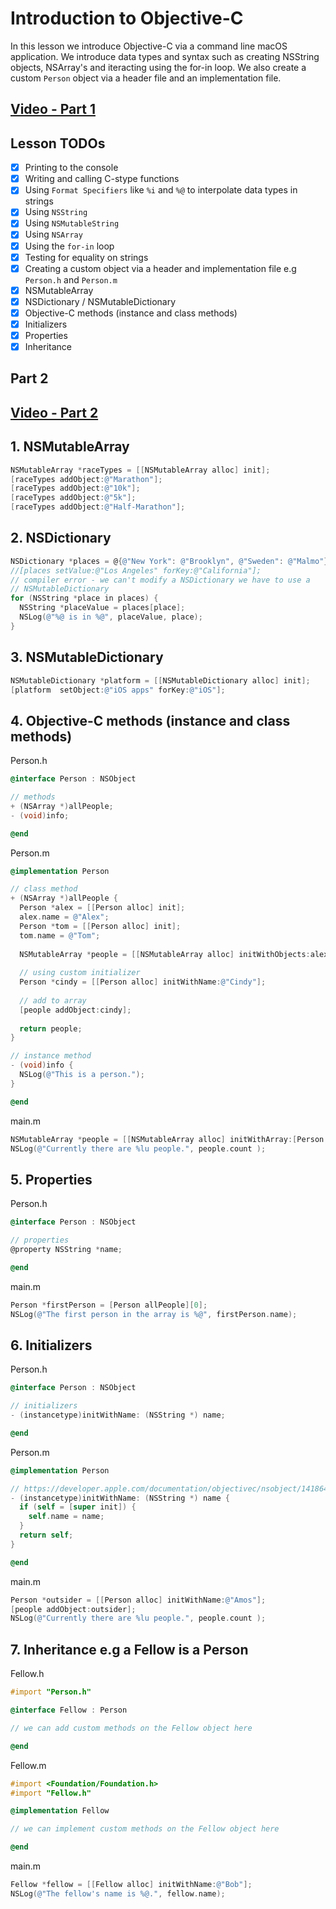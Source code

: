 # Introduction to Objective-C 

In this lesson we introduce Objective-C via a command line macOS application. We introduce data types and syntax such as creating NSString objects, NSArray's and iteracting using the for-in loop. We also create a custom `Person` object via a header file and an implementation file. 

## [Video - Part 1](https://youtu.be/2CPt99dnroQ)

## Lesson TODOs 

- [x] Printing to the console 
- [x] Writing and calling C-stype functions 
- [x] Using `Format Specifiers` like `%i` and `%@` to interpolate data types in strings
- [x] Using `NSString`
- [x] Using `NSMutableString`
- [x] Using `NSArray`
- [x] Using the `for-in` loop 
- [x] Testing for equality on strings 
- [x] Creating a custom object via a header and implementation file e.g `Person.h` and `Person.m`
- [x] NSMutableArray
- [x] NSDictionary / NSMutableDictionary
- [x] Objective-C methods (instance and class methods)
- [x] Initializers
- [x] Properties
- [x] Inheritance

## Part 2 

## [Video - Part 2](https://youtu.be/kCPcS5RG6p8)

## 1. NSMutableArray

```objective-c
NSMutableArray *raceTypes = [[NSMutableArray alloc] init];
[raceTypes addObject:@"Marathon"];
[raceTypes addObject:@"10k"];
[raceTypes addObject:@"5k"];
[raceTypes addObject:@"Half-Marathon"];
```

## 2. NSDictionary

```objective-c
NSDictionary *places = @{@"New York": @"Brooklyn", @"Sweden": @"Malmo"};
//[places setValue:@"Los Angeles" forKey:@"California"];
// compiler error - we can't modify a NSDictionary we have to use a
// NSMutableDictionary
for (NSString *place in places) {
  NSString *placeValue = places[place];
  NSLog(@"%@ is in %@", placeValue, place);
}
```

## 3. NSMutableDictionary

```objective-c
NSMutableDictionary *platform = [[NSMutableDictionary alloc] init];
[platform  setObject:@"iOS apps" forKey:@"iOS"];
```

## 4. Objective-C methods (instance and class methods)

Person.h 
```objective-c 
@interface Person : NSObject

// methods
+ (NSArray *)allPeople; 
- (void)info;

@end
```

Person.m
```objective-c 
@implementation Person 

// class method
+ (NSArray *)allPeople {
  Person *alex = [[Person alloc] init];
  alex.name = @"Alex";
  Person *tom = [[Person alloc] init];
  tom.name = @"Tom";
  
  NSMutableArray *people = [[NSMutableArray alloc] initWithObjects:alex, tom, nil];
  
  // using custom initializer
  Person *cindy = [[Person alloc] initWithName:@"Cindy"];
  
  // add to array
  [people addObject:cindy];
  
  return people;
}

// instance method
- (void)info {
  NSLog(@"This is a person.");
}

@end
```

main.m
```objective-c
NSMutableArray *people = [[NSMutableArray alloc] initWithArray:[Person allPeople]];
NSLog(@"Currently there are %lu people.", people.count );
```

## 5. Properties

Person.h
```objective-c
@interface Person : NSObject

// properties
@property NSString *name;

@end
```

main.m
```objective-c
Person *firstPerson = [Person allPeople][0];
NSLog(@"The first person in the array is %@", firstPerson.name); 
```

## 6. Initializers

Person.h
```objective-c 
@interface Person : NSObject

// initializers
- (instancetype)initWithName: (NSString *) name;

@end
```

Person.m 
```objective-c 
@implementation Person

// https://developer.apple.com/documentation/objectivec/nsobject/1418641-init?language=objc
- (instancetype)initWithName: (NSString *) name {
  if (self = [super init]) {
    self.name = name;
  }
  return self;
}

@end
```

main.m
```objective-c
Person *outsider = [[Person alloc] initWithName:@"Amos"];
[people addObject:outsider];
NSLog(@"Currently there are %lu people.", people.count );
```

## 7. Inheritance e.g a Fellow is a Person

Fellow.h
```objective-c
#import "Person.h"

@interface Fellow : Person

// we can add custom methods on the Fellow object here

@end
```

Fellow.m
```objective-c
#import <Foundation/Foundation.h>
#import "Fellow.h"

@implementation Fellow

// we can implement custom methods on the Fellow object here

@end
```

main.m
```objective-c
Fellow *fellow = [[Fellow alloc] initWithName:@"Bob"];
NSLog(@"The fellow's name is %@.", fellow.name);
```








